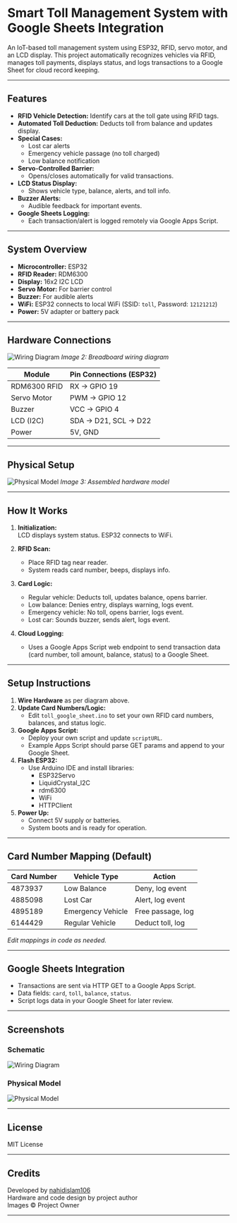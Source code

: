 # Smart Toll Management System with Google Sheets Integration

An IoT-based toll management system using ESP32, RFID, servo motor, and an LCD display. This project automatically recognizes vehicles via RFID, manages toll payments, displays status, and logs transactions to a Google Sheet for cloud record keeping.

---

## Features

- **RFID Vehicle Detection:** Identify cars at the toll gate using RFID tags.
- **Automated Toll Deduction:** Deducts toll from balance and updates display.
- **Special Cases:**  
  - Lost car alerts
  - Emergency vehicle passage (no toll charged)
  - Low balance notification
- **Servo-Controlled Barrier:**  
  - Opens/closes automatically for valid transactions.
- **LCD Status Display:**  
  - Shows vehicle type, balance, alerts, and toll info.
- **Buzzer Alerts:**  
  - Audible feedback for important events.
- **Google Sheets Logging:**  
  - Each transaction/alert is logged remotely via Google Apps Script.

---

## System Overview

- **Microcontroller:** ESP32
- **RFID Reader:** RDM6300
- **Display:** 16x2 I2C LCD
- **Servo Motor:** For barrier control
- **Buzzer:** For audible alerts
- **WiFi:** ESP32 connects to local WiFi (SSID: `toll`, Password: `12121212`)
- **Power:** 5V adapter or battery pack

---

## Hardware Connections

![Wiring Diagram](assets/circuit_design.png)
_Image 2: Breadboard wiring diagram_

| Module          | Pin Connections (ESP32) |
|-----------------|------------------------|
| RDM6300 RFID    | RX → GPIO 19           |
| Servo Motor     | PWM → GPIO 12          |
| Buzzer          | VCC → GPIO 4           |
| LCD (I2C)       | SDA → D21, SCL → D22   |
| Power           | 5V, GND                |

---

## Physical Setup

![Physical Model](assets/project.jpg)
_Image 3: Assembled hardware model_

---

## How It Works

1. **Initialization:**  
   LCD displays system status. ESP32 connects to WiFi.

2. **RFID Scan:**  
   - Place RFID tag near reader.
   - System reads card number, beeps, displays info.

3. **Card Logic:**  
   - Regular vehicle: Deducts toll, updates balance, opens barrier.
   - Low balance: Denies entry, displays warning, logs event.
   - Emergency vehicle: No toll, opens barrier, logs event.
   - Lost car: Sounds buzzer, sends alert, logs event.

4. **Cloud Logging:**  
   - Uses a Google Apps Script web endpoint to send transaction data (card number, toll amount, balance, status) to a Google Sheet.

---

## Setup Instructions

1. **Wire Hardware** as per diagram above.
2. **Update Card Numbers/Logic:**  
   - Edit `toll_google_sheet.ino` to set your own RFID card numbers, balances, and status logic.
3. **Google Apps Script:**  
   - Deploy your own script and update `scriptURL`.
   - Example Apps Script should parse GET params and append to your Google Sheet.
4. **Flash ESP32:**  
   - Use Arduino IDE and install libraries:
     - ESP32Servo
     - LiquidCrystal_I2C
     - rdm6300
     - WiFi
     - HTTPClient
5. **Power Up:**  
   - Connect 5V supply or batteries.
   - System boots and is ready for operation.

---

## Card Number Mapping (Default)

| Card Number | Vehicle Type      | Action                |
|-------------|-------------------|-----------------------|
| 4873937     | Low Balance       | Deny, log event       |
| 4885098     | Lost Car          | Alert, log event      |
| 4895189     | Emergency Vehicle | Free passage, log     |
| 6144429     | Regular Vehicle   | Deduct toll, log      |

_Edit mappings in code as needed._

---

## Google Sheets Integration

- Transactions are sent via HTTP GET to a Google Apps Script.
- Data fields: `card`, `toll`, `balance`, `status`.
- Script logs data in your Google Sheet for later review.

---

## Screenshots

### Schematic
![Wiring Diagram](assets/circuit_design.png)

### Physical Model
![Physical Model](assets/project.jpg)

---

## License

MIT License

---

## Credits

Developed by [nahidislam106](https://github.com/nahidislam106)  
Hardware and code design by project author  
Images © Project Owner

---
